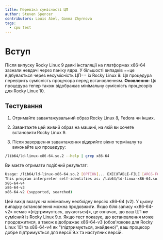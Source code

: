```yaml
---
title: Перевіка сумісності ЦП
author: Steven Spencer
contributors: Louis Abel, Ganna Zhyrnova
tags:
  - cpu test
---
```


# Вступ

Після випуску Rocky Linux 9 деякі інсталяції на платформах x86-64 зазнали невдачі через паніку ядра. У більшості випадків ==це відбувається через несумісність ЦП== із Rocky Linux 9. Ця процедура перевірить сумісність процесора перед встановленням. **Оновлення:** Ця процедура тепер також відображає мінімальну сумісність процесорів для Rocky Linux 10.

## Тестування

1. Отримайте завантажувальний образ Rocky Linux 8, Fedora чи інших.

2. Завантажте цей живий образ на машині, на якій ви хочете встановити Rocky Linux 9.

3. Після завершення завантаження відкрийте вікно терміналу та виконайте цю процедуру:

  ```bash
  /lib64/ld-linux-x86-64.so.2 --help | grep x86-64
  ```

  Ви маєте отримати подібний результат:

  ```bash
  Usage: /lib64/ld-linux-x86-64.so.2 [OPTION]... EXECUTABLE-FILE [ARGS-FOR-PROGRAM...]
  This program interpreter self-identifies as: /lib64/ld-linux-x86-64.so.2
  x86-64-v4
  x86-64-v3
  x86-64-v2 (supported, searched)
  ```

  Цей вихід вказує на мінімальну необхідну версію x86-64 (v2). У цьому випадку встановлення можна продовжити. Якщо біля запису «x86-64-v2» немає «(підтримується, шукається)», це означає, що ваш ЦП **не** сумісний із Rocky Linux 9.x. Якщо тест показує, що встановлення може продовжитися, а також відображає x86-64-v3 (обов'язкове для Rocky Linux 10) та x86-64-v4 як "(підтримується, знайдено)", ваш процесор добре підтримується для версії 9.x та наступних версій.

